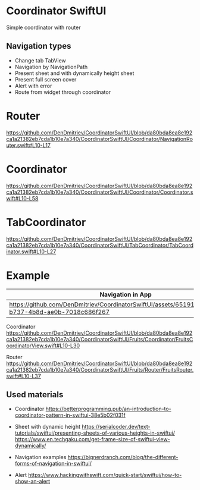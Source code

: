 # Coordinator SwiftUI
Simple coordinator with router

## Navigation types
- Change tab TabView
- Navigation by NavigationPath
- Present sheet and with dynamically height sheet
- Present full screen cover
- Alert with error
- Route from widget through coordinator

# Router
https://github.com/DenDmitriev/CoordinatorSwiftUI/blob/da80bda8ea8e192ca1a21382eb7cda1b10e7a340/CoordinatorSwiftUI/Coordinator/NavigationRouter.swift#L10-L17

# Coordinator
https://github.com/DenDmitriev/CoordinatorSwiftUI/blob/da80bda8ea8e192ca1a21382eb7cda1b10e7a340/CoordinatorSwiftUI/Coordinator/Coordinator.swift#L10-L58

# TabCoordinator
https://github.com/DenDmitriev/CoordinatorSwiftUI/blob/da80bda8ea8e192ca1a21382eb7cda1b10e7a340/CoordinatorSwiftUI/TabCoordinator/TabCoordinator.swift#L10-L27

# Example

| Navigation in App | Navigation from Widget  |
| ------- | --- |
| https://github.com/DenDmitriev/CoordinatorSwiftUI/assets/65191747/41dd90c1-b737-4b8d-ae0b-7018c686f267 | https://github.com/DenDmitriev/CoordinatorSwiftUI/assets/65191747/3232cc09-601c-4070-a00f-919a908706e4 |


Coordinator
https://github.com/DenDmitriev/CoordinatorSwiftUI/blob/da80bda8ea8e192ca1a21382eb7cda1b10e7a340/CoordinatorSwiftUI/Fruits/Coordinator/FruitsCoordinatorView.swift#L10-L30

Router
https://github.com/DenDmitriev/CoordinatorSwiftUI/blob/da80bda8ea8e192ca1a21382eb7cda1b10e7a340/CoordinatorSwiftUI/Fruits/Router/FruitsRouter.swift#L10-L37

## Used materials

- Coordinator
https://betterprogramming.pub/an-introduction-to-coordinator-pattern-in-swiftui-38e5b02f031f

- Sheet with dynamic height
https://serialcoder.dev/text-tutorials/swiftui/presenting-sheets-of-various-heights-in-swiftui/
https://www.en.techgaku.com/get-frame-size-of-swiftui-view-dynamically/

- Navigation examples
https://bignerdranch.com/blog/the-different-forms-of-navigation-in-swiftui/

- Alert
https://www.hackingwithswift.com/quick-start/swiftui/how-to-show-an-alert
